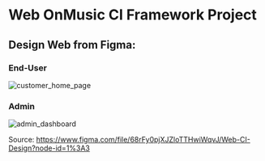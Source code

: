 ﻿# Web OnMusic CI Framework Project
 
 ## Design Web from Figma:
 ### End-User
 ![customer_home_page](https://user-images.githubusercontent.com/55066990/199938207-9b9571da-7fa2-4265-b459-e0769b8bb6a6.png)

### Admin
![admin_dashboard](https://user-images.githubusercontent.com/55066990/199938277-2051bc16-bbc5-4ec0-a4df-627d7a8fcc4d.png)

Source: https://www.figma.com/file/68rFy0pjXJZloTTHwiWqvJ/Web-CI-Design?node-id=1%3A3

 
